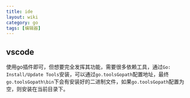 ```yaml
---
title: ide
layout: wiki
category: go
tags: [编辑器]
---
```


## vscode

使用go插件即可，但想要完全发挥其功能，需要很多依赖工具，通过`Go: Install/Update Tools`安装，可以通过`go.toolsGopath`配置地址，最终`go.toolsGopath\bin`下会有安装好的二进制文件，如果`go.toolsGopath`配置为空，则安装在当前目录下。